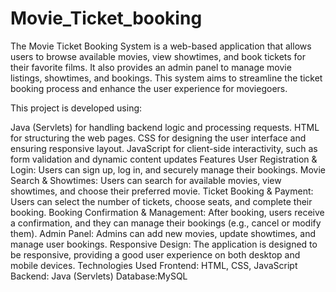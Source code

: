 # Movie_Ticket_booking
The Movie Ticket Booking System is a web-based application that allows users to browse available movies, view showtimes, and book tickets for their favorite films. It also provides an admin panel to manage movie listings, showtimes, and bookings. This system aims to streamline the ticket booking process and enhance the user experience for moviegoers.

This project is developed using:

Java (Servlets) for handling backend logic and processing requests.
HTML for structuring the web pages.
CSS for designing the user interface and ensuring responsive layout.
JavaScript for client-side interactivity, such as form validation and dynamic content updates
Features
User Registration & Login: Users can sign up, log in, and securely manage their bookings.
Movie Search & Showtimes: Users can search for available movies, view showtimes, and choose their preferred movie.
Ticket Booking & Payment: Users can select the number of tickets, choose seats, and complete their booking.
Booking Confirmation & Management: After booking, users receive a confirmation, and they can manage their bookings (e.g., cancel or modify them).
Admin Panel: Admins can add new movies, update showtimes, and manage user bookings.
Responsive Design: The application is designed to be responsive, providing a good user experience on both desktop and mobile devices.
Technologies Used
Frontend: HTML, CSS, JavaScript
Backend: Java (Servlets)
Database:MySQL
